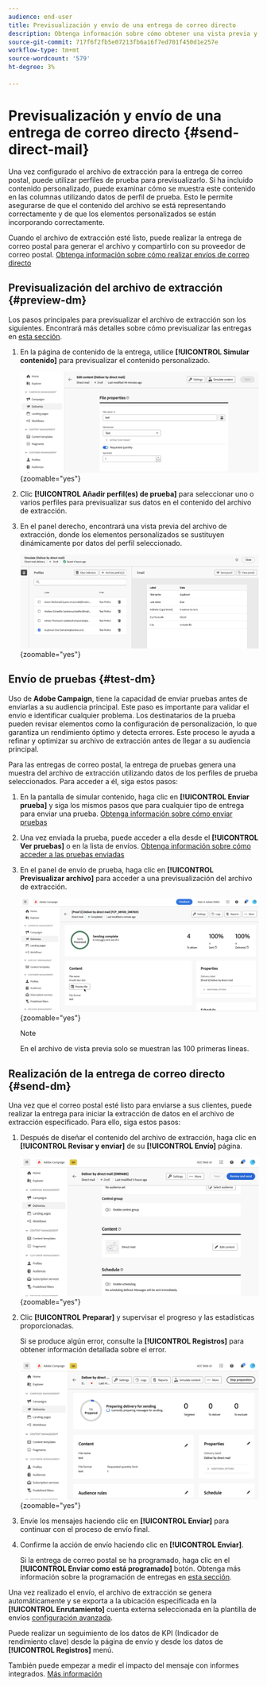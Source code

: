 ```yaml
---
audience: end-user
title: Previsualización y envío de una entrega de correo directo
description: Obtenga información sobre cómo obtener una vista previa y enviar un envío de correo directo con Adobe Campaign Web
source-git-commit: 717f6f2fb5e07213fb6a16f7ed701f450d1e257e
workflow-type: tm+mt
source-wordcount: '579'
ht-degree: 3%

---
```



# Previsualización y envío de una entrega de correo directo {#send-direct-mail}

Una vez configurado el archivo de extracción para la entrega de correo postal, puede utilizar perfiles de prueba para previsualizarlo. Si ha incluido contenido personalizado, puede examinar cómo se muestra este contenido en las columnas utilizando datos de perfil de prueba. Esto le permite asegurarse de que el contenido del archivo se está representando correctamente y de que los elementos personalizados se están incorporando correctamente.

Cuando el archivo de extracción esté listo, puede realizar la entrega de correo postal para generar el archivo y compartirlo con su proveedor de correo postal. [Obtenga información sobre cómo realizar envíos de correo directo](#dm-send)

## Previsualización del archivo de extracción {#preview-dm}

Los pasos principales para previsualizar el archivo de extracción son los siguientes. Encontrará más detalles sobre cómo previsualizar las entregas en [esta sección](../preview-test/preview-content.md).

1. En la página de contenido de la entrega, utilice **[!UICONTROL Simular contenido]** para previsualizar el contenido personalizado.

   ![](assets/dm-simulate.png){zoomable=&quot;yes&quot;}

1. Clic **[!UICONTROL Añadir perfil(es) de prueba]** para seleccionar uno o varios perfiles para previsualizar sus datos en el contenido del archivo de extracción.

1. En el panel derecho, encontrará una vista previa del archivo de extracción, donde los elementos personalizados se sustituyen dinámicamente por datos del perfil seleccionado.

   ![](assets/dm-preview-right.png){zoomable=&quot;yes&quot;}

## Envío de pruebas {#test-dm}

Uso de **Adobe Campaign**, tiene la capacidad de enviar pruebas antes de enviarlas a su audiencia principal. Este paso es importante para validar el envío e identificar cualquier problema. Los destinatarios de la prueba pueden revisar elementos como la configuración de personalización, lo que garantiza un rendimiento óptimo y detecta errores. Este proceso le ayuda a refinar y optimizar su archivo de extracción antes de llegar a su audiencia principal.

Para las entregas de correo postal, la entrega de pruebas genera una muestra del archivo de extracción utilizando datos de los perfiles de prueba seleccionados. Para acceder a él, siga estos pasos:

1. En la pantalla de simular contenido, haga clic en **[!UICONTROL Enviar prueba]** y siga los mismos pasos que para cualquier tipo de entrega para enviar una prueba. [Obtenga información sobre cómo enviar pruebas](../preview-test/test-deliveries.md)

1. Una vez enviada la prueba, puede acceder a ella desde el **[!UICONTROL Ver pruebas]** o en la lista de envíos. [Obtenga información sobre cómo acceder a las pruebas enviadas](../preview-test/test-deliveries.md#access-test-deliveries)

1. En el panel de envío de prueba, haga clic en **[!UICONTROL Previsualizar archivo]** para acceder a una previsualización del archivo de extracción.

   ![](assets/dm-proof.png){zoomable=&quot;yes&quot;}

   >[!NOTE]
   >
   >En el archivo de vista previa solo se muestran las 100 primeras líneas.

## Realización de la entrega de correo directo {#send-dm}

Una vez que el correo postal esté listo para enviarse a sus clientes, puede realizar la entrega para iniciar la extracción de datos en el archivo de extracción especificado. Para ello, siga estos pasos:

1. Después de diseñar el contenido del archivo de extracción, haga clic en **[!UICONTROL Revisar y enviar]** de su **[!UICONTROL Envío]** página.

   ![](assets/dm-review-send.png){zoomable=&quot;yes&quot;}

1. Clic **[!UICONTROL Preparar]** y supervisar el progreso y las estadísticas proporcionadas.

   Si se produce algún error, consulte la **[!UICONTROL Registros]** para obtener información detallada sobre el error.

   ![](assets/dm-prepare.png){zoomable=&quot;yes&quot;}

1. Envíe los mensajes haciendo clic en **[!UICONTROL Enviar]** para continuar con el proceso de envío final.

1. Confirme la acción de envío haciendo clic en **[!UICONTROL Enviar]**.

   Si la entrega de correo postal se ha programado, haga clic en el **[!UICONTROL Enviar como está programado]** botón. Obtenga más información sobre la programación de entregas en [esta sección](../msg/gs-messages.md#schedule-the-delivery-sending).

Una vez realizado el envío, el archivo de extracción se genera automáticamente y se exporta a la ubicación especificada en la **[!UICONTROL Enrutamiento]** cuenta externa seleccionada en la plantilla de envíos [configuración avanzada](../advanced-settings/delivery-settings.md).

Puede realizar un seguimiento de los datos de KPI (Indicador de rendimiento clave) desde la página de envío y desde los datos de **[!UICONTROL Registros]** menú.

También puede empezar a medir el impacto del mensaje con informes integrados. [Más información](../reporting/direct-mail.md)
